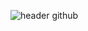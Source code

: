 ![header github](https://github.com/SK-dev-mobile/.github/assets/49817414/8b3afe1a-fe3d-4e90-b0b5-55c869832ce7)
